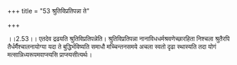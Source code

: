 +++
title = "53 श्रुतिविप्रतिपन्ना ते"

+++
  
  
।।2.53।। एतदेव द्रढयति श्रुतिविप्रतिपन्नेति। श्रुतिविप्रतिपन्ना
नानाविधधर्मश्रवणेच्छारहिता निश्चला श्रुतैरपि तैर्धर्मैश्चालनायोग्या यदा
ते बुद्धिर्भविष्यति समाधौ मच्चिन्तनसमये अचला स्वतो दृढा स्थास्यति तदा
योगं मत्सान्निध्यरूपमवाप्स्यसि प्राप्स्यसीत्यर्थः।  
  
  
  
